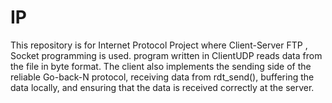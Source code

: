 # IP

This repository is for Internet Protocol Project where Client-Server FTP , Socket programming is used.
program written in ClientUDP reads data from the file in byte format. The client also implements the
sending side of the reliable Go-back-N protocol, receiving data from rdt_send(), buffering the data locally, and
ensuring that the data is received correctly at the server.
